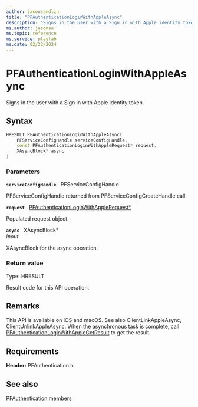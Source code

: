 ```yaml
---
author: jasonsandlin
title: "PFAuthenticationLoginWithAppleAsync"
description: "Signs in the user with a Sign in with Apple identity token."
ms.author: jasonsa
ms.topic: reference
ms.service: playfab
ms.date: 02/22/2024
---
```


# PFAuthenticationLoginWithAppleAsync  

Signs in the user with a Sign in with Apple identity token.  

## Syntax  
  
```cpp
HRESULT PFAuthenticationLoginWithAppleAsync(  
    PFServiceConfigHandle serviceConfigHandle,  
    const PFAuthenticationLoginWithAppleRequest* request,  
    XAsyncBlock* async  
)  
```  
  
### Parameters  
  
**`serviceConfigHandle`** &nbsp; PFServiceConfigHandle  
  
PFServiceConfigHandle returned from PFServiceConfigCreateHandle call.  
  
**`request`** &nbsp; [PFAuthenticationLoginWithAppleRequest*](../../pfauthenticationtypes/structs/pfauthenticationloginwithapplerequest.md)  
  
Populated request object.  
  
**`async`** &nbsp; XAsyncBlock*  
*_Inout_*  
  
XAsyncBlock for the async operation.  
  
  
### Return value
Type: HRESULT
  
Result code for this API operation.
  
## Remarks  
  
This API is available on iOS and macOS. See also ClientLinkAppleAsync, ClientUnlinkAppleAsync. When the asynchronous task is complete, call [PFAuthenticationLoginWithAppleGetResult](pfauthenticationloginwithapplegetresult.md) to get the result.
  
## Requirements  
  
**Header:** PFAuthentication.h
  
## See also  
[PFAuthentication members](../pfauthentication_members.md)  

  
  
